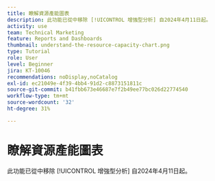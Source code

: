 ```yaml
---
title: 瞭解資源產能圖表
description: 此功能已從中移除 [!UICONTROL 增強型分析] 自2024年4月11日起。
activity: use
team: Technical Marketing
feature: Reports and Dashboards
thumbnail: understand-the-resource-capacity-chart.png
type: Tutorial
role: User
level: Beginner
jira: KT-10046
recommendations: noDisplay,noCatalog
exl-id: ec21049e-4f39-4bb4-91d2-c8873151811c
source-git-commit: b41fbb673e46687e7f2b49ee77bc026d22774540
workflow-type: tm+mt
source-wordcount: '32'
ht-degree: 31%

---
```


# 瞭解資源產能圖表

此功能已從中移除 [!UICONTROL 增強型分析] 自2024年4月11日起。

